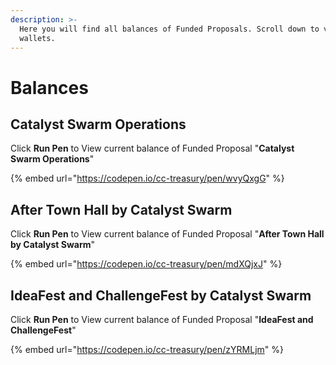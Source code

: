 ```yaml
---
description: >-
  Here you will find all balances of Funded Proposals. Scroll down to view other
  wallets.
---
```


# Balances

## Catalyst Swarm Operations

Click **Run Pen** to View current balance of Funded Proposal "**Catalyst Swarm Operations**"

{% embed url="https://codepen.io/cc-treasury/pen/wvyQxgG" %}

## After Town Hall by Catalyst Swarm

Click **Run Pen** to View current balance of Funded Proposal "**After Town Hall by Catalyst Swarm**"

{% embed url="https://codepen.io/cc-treasury/pen/mdXQjxJ" %}

## IdeaFest and ChallengeFest by Catalyst Swarm

Click **Run Pen** to View current balance of Funded Proposal "**IdeaFest and ChallengeFest**"

{% embed url="https://codepen.io/cc-treasury/pen/zYRMLjm" %}

